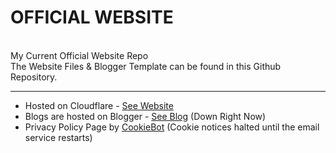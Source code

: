 # OFFICIAL WEBSITE
<br>
My Current Official Website Repo<br>
The Website Files & Blogger Template can be found in this Github Repository.

---

- Hosted on Cloudflare - [See Website](https://raannakasturi.eu.org/)
- Blogs are hosted on Blogger - [See Blog](https://blog.raannakasturi.eu.org/) (Down Right Now)
- Privacy Policy Page by [CookieBot](https://www.cookiebot.com/) (Cookie notices halted until the email service restarts)
